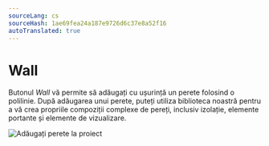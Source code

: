 ```yaml
---
sourceLang: cs
sourceHash: 1ae69fea24a187e9726d6c37e8a52f16
autoTranslated: true
---
```


# Wall

Butonul *Wall* vă permite să adăugați cu ușurință un perete folosind o polilinie. După adăugarea unui perete, puteți utiliza biblioteca noastră pentru a vă crea propriile compoziții complexe de pereți, inclusiv izolație, elemente portante și elemente de vizualizare.


![Adăugați perete la proiect](img/addWall.png)

<!-- [❔Ajutor pentru editarea compoziției pereților](layersLibrary.md) -->

